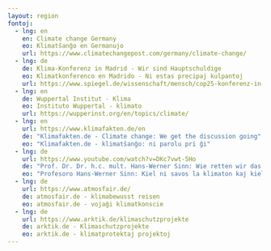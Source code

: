 ```yaml
---
layout: region
fontoj:
  - lng: en
    en: Climate change Germany
    eo: Klimatŝanĝo en Germanujo
    url: https://www.climatechangepost.com/germany/climate-change/
  - lng: de
    de: Klima-Konferenz in Madrid - Wir sind Hauptschuldige
    eo: Klimatkonferenco en Madrido - Ni estas precipaj kulpantoj
    url: https://www.spiegel.de/wissenschaft/mensch/cop25-konferenz-in-madrid-der-selbstbetrug-der-klima-kolonialisten-a-1300125.html
  - lng: en
    de: Wuppertal Institut - Klima
    eo: Instituto Wuppertal - klimato
    url: https://wupperinst.org/en/topics/climate/
  - lng: en
    url: https://www.klimafakten.de/en
    de: "Klimafakten.de - Climate change: We get the discussion going"
    eo: "Klimafakten.de - klimatŝanĝo: ni parolu pri ĝi"
  - lng: de
    url: https://www.youtube.com/watch?v=DKc7vwt-5Ho
    de: "Prof. Dr. Dr. h.c. mult. Hans-Werner Sinn: Wie retten wir das Klima und wie nicht?"
    eo: "Profesoro Hans-Werner Sinn: Kiel ni savos la klimaton kaj kiel ne?"
  - lng: de
    url: https://www.atmosfair.de/
    de: atmosfair.de - klimabewusst reisen
    eo: atmosfair.de - vojaĝi klimatkonscie
  - lng: de
    url: https://www.arktik.de/klimaschutzprojekte
    de: arktik.de - Klimaschutzprojekte
    eo: arktik.de - klimatprotektaj projektoj
---
```

